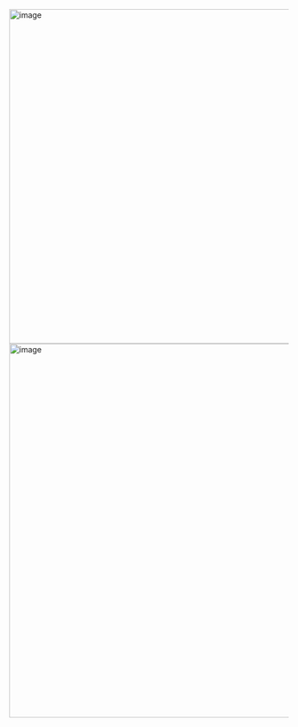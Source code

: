 <img width="603" alt="image" src="https://github.com/george-sz/travel/assets/33820061/15ec1899-b78d-4a32-a4ce-77dde986fb20">

<img width="674" alt="image" src="https://github.com/george-sz/travel/assets/33820061/61af6736-766c-4259-9f0a-26b35e68bdfc">
